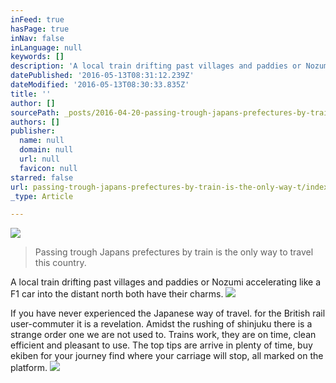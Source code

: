 ```yaml
---
inFeed: true
hasPage: true
inNav: false
inLanguage: null
keywords: []
description: 'A local train drifting past villages and paddies or Nozumi accelerating like a F1 car into the distant north both have their charms. '
datePublished: '2016-05-13T08:31:12.239Z'
dateModified: '2016-05-13T08:30:33.835Z'
title: ''
author: []
sourcePath: _posts/2016-04-20-passing-trough-japans-prefectures-by-train-is-the-only-way-t.md
authors: []
publisher:
  name: null
  domain: null
  url: null
  favicon: null
starred: false
url: passing-trough-japans-prefectures-by-train-is-the-only-way-t/index.html
_type: Article

---
```

![](https://the-grid-user-content.s3-us-west-2.amazonaws.com/8a9afa91-cf2a-46df-9435-cdf75cada67f.jpg)

> Passing trough Japans prefectures by train is the only way to travel this country. 

A local train drifting past villages and paddies or Nozumi accelerating like a F1 car into the distant north both have their charms. ![](https://the-grid-user-content.s3-us-west-2.amazonaws.com/4ee84882-62c2-4ed0-8654-b7e7f3fe6cdc.jpg)

If you have never experienced the Japanese way of travel. for the British rail user-commuter it is a revelation. Amidst the rushing of shinjuku there is a strange order one we are not used to. Trains work, they are on time, clean efficient and pleasant to use. The top tips are arrive in plenty of time, buy ekiben for your journey find where your carriage will stop, all marked on the platform. ![](https://the-grid-user-content.s3-us-west-2.amazonaws.com/ddf3abfa-5408-498e-8d06-05f7e02c57a9.jpg)